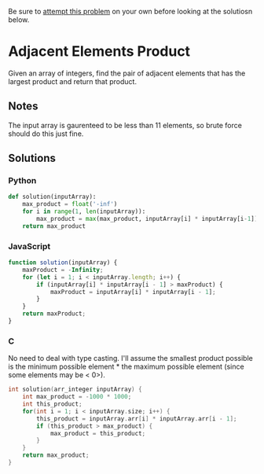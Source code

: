 Be sure to [attempt this problem](https://github.com/bsoist/codesignal-arcade-solutions) on your own before looking at the solutiosn below.

# Adjacent Elements Product 
Given an array of integers, find the pair of adjacent elements that has the largest product and return that product.

## Notes
The input array is gaurenteed to be less than 11 elements, so brute force should do this just fine.

## Solutions

### Python
```python
def solution(inputArray):
    max_product = float('-inf')
    for i in range(1, len(inputArray)):
        max_product = max(max_product, inputArray[i] * inputArray[i-1])
    return max_product
```

### JavaScript
```javascript
function solution(inputArray) {
    maxProduct = -Infinity;
    for (let i = 1; i < inputArray.length; i++) {
        if (inputArray[i] * inputArray[i - 1] > maxProduct) {
            maxProduct = inputArray[i] * inputArray[i - 1];
        }
    }
    return maxProduct;
}
```

### C
No need to deal with type casting. I'll assume the smallest product possible is the minimum possible element * the maximum possible element (since some elements may be < 0>).
```c
int solution(arr_integer inputArray) {
    int max_product = -1000 * 1000;
    int this_product;
    for(int i = 1; i < inputArray.size; i++) {
        this_product = inputArray.arr[i] * inputArray.arr[i - 1];
        if (this_product > max_product) {
            max_product = this_product;
        }
    }
    return max_product;
}
```